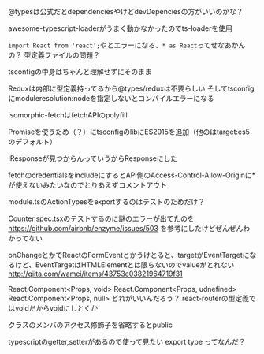 @typesは公式だとdependenciesやけどdevDepenciesの方がいいのかな？

awesome-typescript-loaderがうまく動かなかったのでts-loaderを使用

`import React from 'react';`やとエラーになる、`* as React`ってせなあかんの？
型定義ファイルの問題？

tsconfigの中身はちゃんと理解せずにそのまま

Reduxは内部に型定義持ってるから@types/reduxは不要らしい
そしてtsconfigにmoduleresolution:nodeを指定しないとコンパイルエラーになる

isomorphic-fetchはfetchAPIのpolyfill

Promiseを使うため（？）にtsconfigのlibにES2015を追加（他のはtarget:es5のデフォルト）

IResponseが見つからんっていうからResponseにした

fetchのcredentialsをincludeにするとAPI側のAccess-Control-Allow-Originに*が使えないみたいなのでとりあえずコメントアウト

module.tsのActionTypesをexportするのはテストのためだけ？

Counter.spec.tsxのテストするのに謎のエラーが出てたのを
https://github.com/airbnb/enzyme/issues/503
を参考にしたけどぜんぜんわかってない

onChangeとかでReactのFormEventとかうけとると、targetがEventTargetになるけど、EventTargetはHTMLElementとは限らないのでvalueがとれない
http://qiita.com/wamei/items/43753e03821964719f31

React.Component<Props, void>
React.Component<Props, udnefined>
React.Component<Props, null>
どれがいいんだろう？
react-routerの型定義ではvoidだからvoidにしとくか


クラスのメンバのアクセス修飾子を省略するとpublic

typescriptのgetter,setterがあるので使って見たい
export type ってなんだ？
